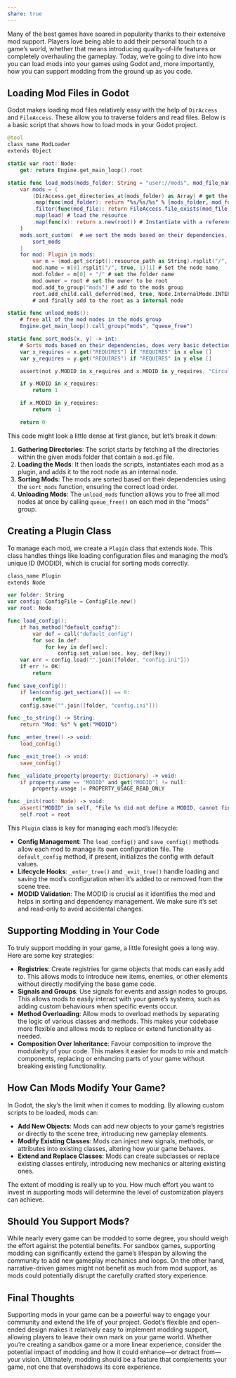 ```yaml
---
share: true
---
```


Many of the best games have soared in popularity thanks to their extensive mod support. Players love being able to add their personal touch to a game’s world, whether that means introducing quality-of-life features or completely overhauling the gameplay. Today, we’re going to dive into how you can load mods into your games using Godot and, more importantly, how you can support modding from the ground up as you code.

## Loading Mod Files in Godot

Godot makes loading mod files relatively easy with the help of `DirAccess` and `FileAccess`. These allow you to traverse folders and read files. Below is a basic script that shows how to load mods in your Godot project.

```swift
@tool
class_name ModLoader
extends Object

static var root: Node:
    get: return Engine.get_main_loop().root

static func load_mods(mods_folder: String = "user://mods", mod_file_name: String = "mod.gd"):
    var mods = (
        (DirAccess.get_directories_at(mods_folder) as Array) # get the folders in the mods folder
        .map(func(mod_folder): return "%s/%s/%s" % [mods_folder, mod_folder, mod_file_name]) # get the path to the `mod.gd` file
        .filter(func(mod_file): return FileAccess.file_exists(mod_file)) # make sure the mod file exists
        .map(load) # load the resource
        .map(func(x): return x.new(root)) # Instantiate with a reference to the root
    )
    mods.sort_custom(  # we sort the mods based on their dependencies, to ensure the correct load order
        sort_mods
    )
    for mod: Plugin in mods:
        var m = (mod.get_script().resource_path as String).rsplit("/", true, 1) # get the mods name
        mod.name = m[0].rsplit("/", true, 1)[1] # Set the node name
        mod.folder = m[0] + "/" # set the folder name
        mod.owner = root # set the owner to be root
        mod.add_to_group("mods") # add to the mods group
        root.add_child.call_deferred(mod, true, Node.InternalMode.INTERNAL_MODE_FRONT) 
        # and finally add to the root as a internal node

static func unload_mods():
    # free all of the mod nodes in the mods group
    Engine.get_main_loop().call_group("mods", "queue_free")

static func sort_mods(x, y) -> int:
    # Sorts mods based on their dependencies, does very basic detection of circular dependencies
    var x_requires = x.get("REQUIRES") if "REQUIRES" in x else []
    var y_requires = y.get("REQUIRES") if "REQUIRES" in y else []

    assert(not y.MODID in x_requires and x.MODID in y_requires, "Circular Dependency Detected")

    if y.MODID in x_requires:
        return 1

    if x.MODID in y_requires:
        return -1

    return 0

```

This code might look a little dense at first glance, but let’s break it down:

1. **Gathering Directories**: The script starts by fetching all the directories within the given mods folder that contain a `mod.gd` file.
2. **Loading the Mods**: It then loads the scripts, instantiates each mod as a plugin, and adds it to the root node as an internal node.
3. **Sorting Mods**: The mods are sorted based on their dependencies using the `sort_mods` function, ensuring the correct load order.
4. **Unloading Mods**: The `unload_mods` function allows you to free all mod nodes at once by calling `queue_free()` on each mod in the "mods" group.

## Creating a Plugin Class

To manage each mod, we create a `Plugin` class that extends `Node`. This class handles things like loading configuration files and managing the mod’s unique ID (MODID), which is crucial for sorting mods correctly.

```swift
class_name Plugin
extends Node

var folder: String
var config: ConfigFile = ConfigFile.new()
var root: Node

func load_config():
    if has_method("default_config"):
        var def = call("default_config")
        for sec in def:
            for key in def[sec]:
                config.set_value(sec, key, def[key])
    var err = config.load("".join([folder, "config.ini"]))
    if err != OK:
        return

func save_config():
    if len(config.get_sections()) == 0:
        return
    config.save("".join([folder, "config.ini"]))

func _to_string() -> String:
    return "Mod: %s" % get("MODID")

func _enter_tree() -> void:
    load_config()

func _exit_tree() -> void:
    save_config()

func _validate_property(property: Dictionary) -> void:
    if property.name == "MODID" and get("MODID") != null:
        property.usage |= PROPERTY_USAGE_READ_ONLY

func _init(root: Node) -> void:
    assert("MODID" in self, "File %s did not define a MODID, cannot finish loading.")
    self.root = root
```

This `Plugin` class is key for managing each mod’s lifecycle:

- **Config Management**: The `load_config()` and `save_config()` methods allow each mod to manage its own configuration file. The `default_config` method, if present, initializes the config with default values.
- **Lifecycle Hooks**: `_enter_tree()` and `_exit_tree()` handle loading and saving the mod’s configuration when it’s added to or removed from the scene tree.
- **MODID Validation**: The MODID is crucial as it identifies the mod and helps in sorting and dependency management. We make sure it’s set and read-only to avoid accidental changes.

## Supporting Modding in Your Code

To truly support modding in your game, a little foresight goes a long way. Here are some key strategies:

- **Registries**: Create registries for game objects that mods can easily add to. This allows mods to introduce new items, enemies, or other elements without directly modifying the base game code.
- **Signals and Groups**: Use signals for events and assign nodes to groups. This allows mods to easily interact with your game’s systems, such as adding custom behaviours when specific events occur.
- **Method Overloading**: Allow mods to overload methods by separating the logic of various classes and methods. This makes your codebase more flexible and allows mods to replace or extend functionality as needed.
- **Composition Over Inheritance**: Favour composition to improve the modularity of your code. This makes it easier for mods to mix and match components, replacing or enhancing parts of your game without breaking existing functionality.

## How Can Mods Modify Your Game?

In Godot, the sky’s the limit when it comes to modding. By allowing custom scripts to be loaded, mods can:

- **Add New Objects**: Mods can add new objects to your game’s registries or directly to the scene tree, introducing new gameplay elements.
- **Modify Existing Classes**: Mods can inject new signals, methods, or attributes into existing classes, altering how your game behaves.
- **Extend and Replace Classes**: Mods can create subclasses or replace existing classes entirely, introducing new mechanics or altering existing ones.

The extent of modding is really up to you. How much effort you want to invest in supporting mods will determine the level of customization players can achieve.

## Should You Support Mods?

While nearly every game can be modded to some degree, you should weigh the effort against the potential benefits. For sandbox games, supporting modding can significantly extend the game’s lifespan by allowing the community to add new gameplay mechanics and loops. On the other hand, narrative-driven games might not benefit as much from mod support, as mods could potentially disrupt the carefully crafted story experience.

## Final Thoughts

Supporting mods in your game can be a powerful way to engage your community and extend the life of your project. Godot’s flexible and open-ended design makes it relatively easy to implement modding support, allowing players to leave their own mark on your game world. Whether you’re creating a sandbox game or a more linear experience, consider the potential impact of modding and how it could enhance—or detract from—your vision. Ultimately, modding should be a feature that complements your game, not one that overshadows its core experience.

